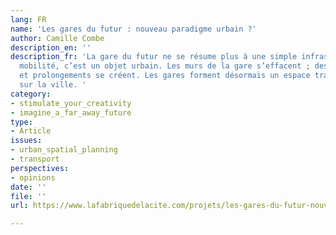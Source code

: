 ```yaml
---
lang: FR
name: 'Les gares du futur : nouveau paradigme urbain ?'
author: Camille Combe
description_en: ''
description_fr: 'La gare du futur ne se résume plus à une simple infrastructure de
  mobilité, c’est un objet urbain. Les murs de la gare s’effacent ; des porosités
  et prolongements se créent. Les gares forment désormais un espace traversé et ouvert
  sur la ville. '
category:
- stimulate_your_creativity
- imagine_a_far_away_future
type:
- Article
issues:
- urban_spatial_planning
- transport
perspectives:
- opinions
date: ''
file: ''
url: https://www.lafabriquedelacite.com/projets/les-gares-du-futur-nouveau-paradigme-urbain/

---
```

